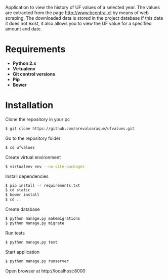 Application to view the history of UF values of a selected year. The values are extracted from the page http://www.bcentral.cl by means of web scraping. The downloaded data is stored in the project database if this data it does not exist, it also allows you to view the UF value for a specified amount and date.

# Requirements
- **Python 2.x**
- **Virtualenv**
- **Git control versions**
- **Pip**
- **Bower**

# Installation
Clone the repository in your pc
```sh
$ git clone https://github.com/arevaloaraque/ufvalues.git
```

Go to the repository folder
```sh
$ cd ufvalues
```

Create virtual environment
```sh
$ virtualenv env --no-site-packages
```

Install dependencies
```sh
$ pip install -r requirements.txt
$ cd static
$ bower install
$ cd ..
```

Create database
```sh
$ python manage.py makemigrations
$ python manage.py migrate
```

Run tests
```sh
$ python manage.py test
```

Start application
```sh
$ python manage.py runserver
```

Open browser at http://localhost:8000
